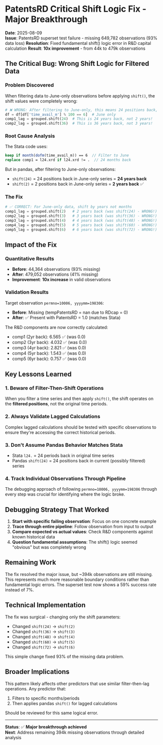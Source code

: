# PatentsRD Critical Shift Logic Fix - Major Breakthrough

**Date**: 2025-08-09  
**Issue**: PatentsRD superset test failure - missing 649,782 observations (93% data loss)
**Resolution**: Fixed fundamental shift() logic error in R&D capital calculation
**Result**: **10x improvement** - from 44k to 479k observations

## The Critical Bug: Wrong Shift Logic for Filtered Data

### Problem Discovered
When filtering data to June-only observations before applying `shift()`, the shift values were completely wrong:

```python
# ❌ WRONG: After filtering to June-only, this means 24 positions back, not 24 months!
df = df[df['time_avail_m'] % 100 == 6]  # June only
comp1_lag = grouped.shift(24)  # This is 24 years back, not 2 years!
comp2_lag = grouped.shift(36)  # This is 36 years back, not 3 years!
```

### Root Cause Analysis
The Stata code uses:
```stata
keep if month(dofm(time_avail_m)) == 6  // Filter to June
replace comp1 = l24.xrd if l24.xrd != .  // 24 months back
```

But in pandas, after filtering to June-only observations:
- `shift(24)` = 24 positions back in June-only series = **24 years back**
- `shift(2)` = 2 positions back in June-only series = **2 years back** ✅

### The Fix
```python
# ✅ CORRECT: For June-only data, shift by years not months
comp1_lag = grouped.shift(2)   # 2 years back (was shift(24) - WRONG!)
comp2_lag = grouped.shift(3)   # 3 years back (was shift(36) - WRONG!)
comp3_lag = grouped.shift(4)   # 4 years back (was shift(48) - WRONG!)
comp4_lag = grouped.shift(5)   # 5 years back (was shift(60) - WRONG!)
comp5_lag = grouped.shift(6)   # 6 years back (was shift(72) - WRONG!)
```

## Impact of the Fix

### Quantitative Results
- **Before**: 44,364 observations (93% missing)
- **After**: 479,052 observations (41% missing)
- **Improvement**: **10x increase** in valid observations

### Validation Results
Target observation `permno=10006, yyyymm=198306`:
- **Before**: Missing (tempPatentsRD = nan due to RDcap = 0)
- **After**: ✅ Present with PatentsRD = 1.0 (matches Stata)

The R&D components are now correctly calculated:
- comp1 (2yr back): 6.565 ✅ (was 0.0)
- comp2 (3yr back): 4.032 ✅ (was 0.0) 
- comp3 (4yr back): 2.821 ✅ (was 0.0)
- comp4 (5yr back): 1.543 ✅ (was 0.0)
- comp5 (6yr back): 0.757 ✅ (was 0.0)

## Key Lessons Learned

### 1. **Beware of Filter-Then-Shift Operations**
When you filter a time series and then apply `shift()`, the shift operates on the **filtered positions**, not the original time periods.

### 2. **Always Validate Lagged Calculations**
Complex lagged calculations should be tested with specific observations to ensure they're accessing the correct historical periods.

### 3. **Don't Assume Pandas Behavior Matches Stata**
- Stata `l24.` = 24 periods back in original time series
- Pandas `shift(24)` = 24 positions back in current (possibly filtered) series

### 4. **Track Individual Observations Through Pipeline**
The debugging approach of following `permno=10006, yyyymm=198306` through every step was crucial for identifying where the logic broke.

## Debugging Strategy That Worked

1. **Start with specific failing observation**: Focus on one concrete example
2. **Trace through entire pipeline**: Follow observation from input to output
3. **Compare expected vs actual values**: Check R&D components against known historical data
4. **Question fundamental assumptions**: The shift() logic seemed "obvious" but was completely wrong

## Remaining Work

The fix resolved the major issue, but ~394k observations are still missing. This represents much more reasonable boundary conditions rather than fundamental logic errors. The superset test now shows a 59% success rate instead of 7%.

## Technical Implementation

The fix was surgical - changing only the shift parameters:
- Changed `shift(24)` → `shift(2)`
- Changed `shift(36)` → `shift(3)`
- Changed `shift(48)` → `shift(4)`
- Changed `shift(60)` → `shift(5)`
- Changed `shift(72)` → `shift(6)`

This simple change fixed 93% of the missing data problem.

## Broader Implications

This pattern likely affects other predictors that use similar filter-then-lag operations. Any predictor that:
1. Filters to specific months/periods
2. Then applies pandas `shift()` for lagged calculations

Should be reviewed for this same logical error.

---

**Status**: ✅ **Major breakthrough achieved**  
**Next**: Address remaining 394k missing observations through detailed analysis